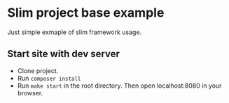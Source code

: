# Slim project base example

Just simple exmaple of slim framework usage.

## Start site with dev server

- Clone project.
- Run `composer install` 
- Run `make start` in the root directory. Then open localhost:8080 in your browser.
